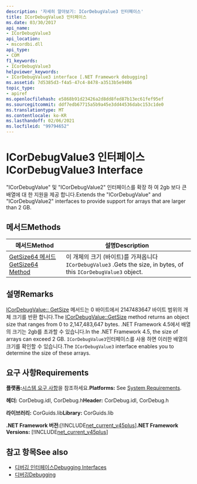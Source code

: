```yaml
---
description: '자세히 알아보기: ICorDebugValue3 인터페이스'
title: ICorDebugValue3 인터페이스
ms.date: 03/30/2017
api_name:
- ICorDebugValue3
api_location:
- mscordbi.dll
api_type:
- COM
f1_keywords:
- ICorDebugValue3
helpviewer_keywords:
- ICorDebugValue3 interface [.NET Framework debugging]
ms.assetid: 7d5385d3-f4a5-47c4-8478-a3513b5e9406
topic_type:
- apiref
ms.openlocfilehash: e5868b91d23426a2d8dd8fed87b13ec61fef95ef
ms.sourcegitcommit: ddf7edb67715a5b9a45e3dd44536dabc153c1de0
ms.translationtype: MT
ms.contentlocale: ko-KR
ms.lasthandoff: 02/06/2021
ms.locfileid: "99794652"
---
```

# <a name="icordebugvalue3-interface"></a><span data-ttu-id="08e50-103">ICorDebugValue3 인터페이스</span><span class="sxs-lookup"><span data-stu-id="08e50-103">ICorDebugValue3 Interface</span></span>

<span data-ttu-id="08e50-104">"ICorDebugValue" 및 "ICorDebugValue2" 인터페이스를 확장 하 여 2gb 보다 큰 배열에 대 한 지원을 제공 합니다.</span><span class="sxs-lookup"><span data-stu-id="08e50-104">Extends the "ICorDebugValue" and "ICorDebugValue2" interfaces to provide support for arrays that are larger than 2 GB.</span></span>  
  
## <a name="methods"></a><span data-ttu-id="08e50-105">메서드</span><span class="sxs-lookup"><span data-stu-id="08e50-105">Methods</span></span>  
  
|<span data-ttu-id="08e50-106">메서드</span><span class="sxs-lookup"><span data-stu-id="08e50-106">Method</span></span>|<span data-ttu-id="08e50-107">설명</span><span class="sxs-lookup"><span data-stu-id="08e50-107">Description</span></span>|  
|------------|-----------------|  
|[<span data-ttu-id="08e50-108">GetSize64 메서드</span><span class="sxs-lookup"><span data-stu-id="08e50-108">GetSize64 Method</span></span>](icordebugvalue3-getsize64-method.md)|<span data-ttu-id="08e50-109">이 개체의 크기 (바이트)를 가져옵니다 `ICorDebugValue3` .</span><span class="sxs-lookup"><span data-stu-id="08e50-109">Gets the size, in bytes, of this `ICorDebugValue3` object.</span></span>|  
  
## <a name="remarks"></a><span data-ttu-id="08e50-110">설명</span><span class="sxs-lookup"><span data-stu-id="08e50-110">Remarks</span></span>  

 <span data-ttu-id="08e50-111">[ICorDebugValue:: GetSize](icordebugvalue3-getsize64-method.md) 메서드는 0 바이트에서 2147483647 바이트 범위의 개체 크기를 반환 합니다.</span><span class="sxs-lookup"><span data-stu-id="08e50-111">The [ICorDebugValue::GetSize](icordebugvalue3-getsize64-method.md) method returns an object size that ranges from 0 to 2,147,483,647 bytes.</span></span> <span data-ttu-id="08e50-112">.NET Framework 4.5에서 배열의 크기는 2gb를 초과할 수 있습니다.</span><span class="sxs-lookup"><span data-stu-id="08e50-112">In the .NET Framework 4.5, the size of arrays can exceed 2 GB.</span></span> <span data-ttu-id="08e50-113">`ICorDebugValue3`인터페이스를 사용 하면 이러한 배열의 크기를 확인할 수 있습니다.</span><span class="sxs-lookup"><span data-stu-id="08e50-113">The `ICorDebugValue3` interface enables you to determine the size of these arrays.</span></span>  
  
## <a name="requirements"></a><span data-ttu-id="08e50-114">요구 사항</span><span class="sxs-lookup"><span data-stu-id="08e50-114">Requirements</span></span>  

 <span data-ttu-id="08e50-115">**플랫폼:**[시스템 요구 사항](../../get-started/system-requirements.md)을 참조하세요.</span><span class="sxs-lookup"><span data-stu-id="08e50-115">**Platforms:** See [System Requirements](../../get-started/system-requirements.md).</span></span>  
  
 <span data-ttu-id="08e50-116">**헤더:** CorDebug.idl, CorDebug.h</span><span class="sxs-lookup"><span data-stu-id="08e50-116">**Header:** CorDebug.idl, CorDebug.h</span></span>  
  
 <span data-ttu-id="08e50-117">**라이브러리:** CorGuids.lib</span><span class="sxs-lookup"><span data-stu-id="08e50-117">**Library:** CorGuids.lib</span></span>  
  
 <span data-ttu-id="08e50-118">**.NET Framework 버전:**[!INCLUDE[net_current_v45plus](../../../../includes/net-current-v45plus-md.md)]</span><span class="sxs-lookup"><span data-stu-id="08e50-118">**.NET Framework Versions:** [!INCLUDE[net_current_v45plus](../../../../includes/net-current-v45plus-md.md)]</span></span>  
  
## <a name="see-also"></a><span data-ttu-id="08e50-119">참고 항목</span><span class="sxs-lookup"><span data-stu-id="08e50-119">See also</span></span>

- [<span data-ttu-id="08e50-120">디버깅 인터페이스</span><span class="sxs-lookup"><span data-stu-id="08e50-120">Debugging Interfaces</span></span>](debugging-interfaces.md)
- [<span data-ttu-id="08e50-121">디버깅</span><span class="sxs-lookup"><span data-stu-id="08e50-121">Debugging</span></span>](index.md)
